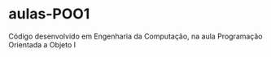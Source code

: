 # aulas-POO1
Código desenvolvido em Engenharia da Computação, na aula Programação Orientada a Objeto I
